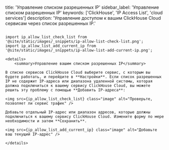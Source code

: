 title: 'Управление списком разрешенных IP'
sidebar_label: 'Управление списком разрешенных IP'
keywords: ['ClickHouse', 'IP Access List', 'cloud services']
description: 'Управление доступом к вашим ClickHouse Cloud сервисам через список разрешенных IP.'
```

import ip_allow_list_check_list from '@site/static/images/_snippets/ip-allow-list-check-list.png';
import ip_allow_list_add_current_ip from '@site/static/images/_snippets/ip-allow-list-add-current-ip.png';

<details>
    <summary>Управление вашим списком разрешенных IP</summary>

В списке сервисов ClickHouse Cloud выберите сервис, с которым вы будете работать, и перейдите в **Настройки**. Если список разрешенных IP не содержит IP-адреса или диапазона удаленной системы, которая должна подключиться к вашему сервису ClickHouse Cloud, вы можете решить эту проблему с помощью **Добавить IP-адреса**:

<img src={ip_allow_list_check_list} class="image" alt="Проверьте, позволяет ли сервис трафик" />

Добавьте отдельный IP-адрес или диапазон адресов, которые должны подключиться к вашему сервису ClickHouse Cloud. Измените форму по мере необходимости и затем **Сохранить**.

<img src={ip_allow_list_add_current_ip} class="image" alt="Добавьте ваш текущий IP-адрес" />

</details>
